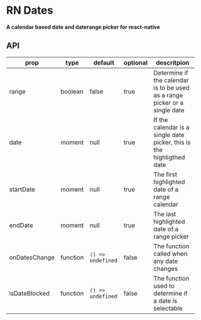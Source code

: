 # RN Dates

__A calendar based date and daterange picker for react-native__

## API

| prop | type | default | optional | descritpion |
|---------------|-------------------------|-------------------|----------|----------------------------------------------------------------------------|
| range | boolean | false | true | Determine if the calendar is to be used as a range picker or a single date |
| date | moment | null | true | If the calendar is a single date picker, this is the highligthed date |
| startDate | moment | null | true | The first highlighted date of a range calendar |
| endDate | moment | null | true | The last highlighted date of a range picker |
| onDatesChange | function | `() => undefined` | false | The function called when any date changes |
| isDateBlocked | function | `() => undefined` | false | The function used to determine if a date is selectable |
